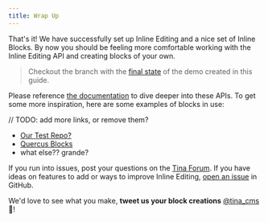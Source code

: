 ```yaml
---
title: Wrap Up
---
```


That's it! We have successfully set up Inline Editing and a nice set of Inline Blocks. By now you should be feeling more comfortable working with the Inline Editing API and creating blocks of your own.

> Checkout the branch with the [final state](https://github.com/tinacms/inline-blocks-demo/tree/final-state) of the demo created in this guide.

Please reference [the documentation](https://tinacms.org/docs/inline-editing) to dive deeper into these APIs. To get some more inspiration, here are some examples of blocks in use:

<!-- TODO add these links -->

// TODO: add more links, or remove them?

- [Our Test Repo?]()
- [Quercus Blocks](https://github.com/kendallstrautman/quercus-blocks)
- what else?? grande?

If you run into issues, post your questions on the [Tina Forum](https://community.tinacms.org/). If you have ideas on features to add or ways to improve Inline Editing, [open an issue](https://github.com/tinacms/tinacms/issues) in GitHub.

We'd love to see what you make, **tweet us your block creations** [@tina_cms](https://twitter.com/tina_cms) 🦙!
